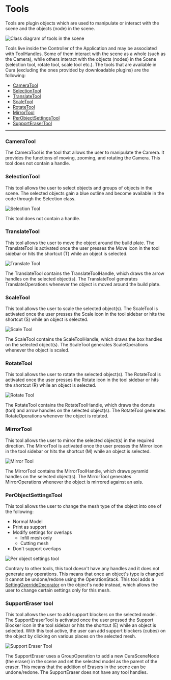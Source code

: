 # Tools

Tools are plugin objects which are used to manipulate or interact with the scene and the objects (node) in the scene. 

![Class diagram of tools in the scene](images/tools_tool-handles_class_diagram.jpg)

Tools live inside the Controller of the Application and may be associated with ToolHandles. Some of them interact with the scene as a whole (such as the Camera), while others interact with the objects (nodes) in the Scene (selection tool, rotate tool, scale tool etc.). The tools that are available in Cura (excluding the ones provided by downloadable plugins) are the following:

  * [CameraTool](#cameratool)
  * [SelectionTool](#selectiontool)
  * [TranslateTool](#translatetool)
  * [ScaleTool](#scaletool)
  * [RotateTool](#rotatetool)
  * [MirrorTool](#mirrortool)
  * [PerObjectSettingsTool](#perobjectsettingstool)
  * [SupportEraserTool](#supporteraser)

*****

### CameraTool

The CameraTool is the tool that allows the user to manipulate the Camera. It provides the functions of moving, zooming, and rotating the Camera. This tool does not contain a handle.

### SelectionTool
This tool allows the user to select objects and groups of objects in the scene. The selected objects gain a blue outline and become available in the code through the Selection class. 

![Selection Tool](images/selection_tool.jpg)

This tool does not contain a handle.

### TranslateTool

This tool allows the user to move the object around the build plate. The TranslateTool is activated once the user presses the Move icon in the tool sidebar or hits the shortcut (T) while an object is selected. 

![Translate Tool](images/translate_tool.jpg)

The TranslateTool contains the TranslateToolHandle, which draws the arrow handles on the selected object(s). The TranslateTool generates TranslateOperations whenever the object is moved around the build plate.


### ScaleTool

This tool allows the user to scale the selected object(s). The ScaleTool is activated once the user presses the Scale icon in the tool sidebar or hits the shortcut (S) while an object is selected. 

![Scale Tool](images/scale_tool.jpg)

The ScaleTool contains the ScaleToolHandle, which draws the box handles on the selected object(s). The ScaleTool generates ScaleOperations whenever the object is scaled.

### RotateTool

This tool allows the user to rotate the selected object(s). The RotateTool is activated once the user presses the Rotate icon in the tool sidebar or hits the shortcut (R) while an object is selected. 

![Rotate Tool](images/rotate_tool.jpg)

The RotateTool contains the RotateToolHandle, which draws the donuts (tori) and arrow handles on the selected object(s). The RotateTool generates RotateOperations whenever the object is rotated.


### MirrorTool

This tool allows the user to mirror the selected object(s) in the required direction. The MirrorTool is activated once the user presses the Mirror icon in the tool sidebar or hits the shortcut (M) while an object is selected. 

![Mirror Tool](images/mirror_tool.jpg)

The MirrorTool contains the MirrorToolHandle, which draws pyramid handles on the selected object(s). The MirrorTool generates MirrorOperations whenever the object is mirrored against an axis.

### PerObjectSettingsTool

This tool allows the user to change the mesh type of the object into one of the following:

  * Normal Model
  * Print as support
  * Modify settings for overlaps
     - Infill mesh only
     - Cutting mesh
  * Don't support overlaps

![Per object settings tool](images/per_objectsettings_tool.jpg)

Contrary to other tools, this tool doesn't have any handles and it does not generate any operations. This means that once an object's type is changed it cannot be undone/redone using the OperationStack. This tool adds a [SettingOverrideDecorator](scene.md#settingoverridedecorator) on the object's node instead, which allows the user to change certain settings only for this mesh.

### SupportEraser tool

This tool allows the user to add support blockers on the selected model. The SupportEraserTool is activated once the user pressed the Support Blocker icon in the tool sidebar or hits the shortcut (E) while an object is selected. With this tool active, the user can add support blockers (cubes) on the object by clicking on various places on the selected mesh.

![Support Eraser Tool](images/support_blocker_tool.jpg)

The SupportEraser uses a GroupOperation to add a new CuraSceneNode (the eraser) in the scene and set the selected model as the parent of the eraser. This means that the addition of Erasers in the scene can be undone/redone. The SupportEraser does not have any tool handles.